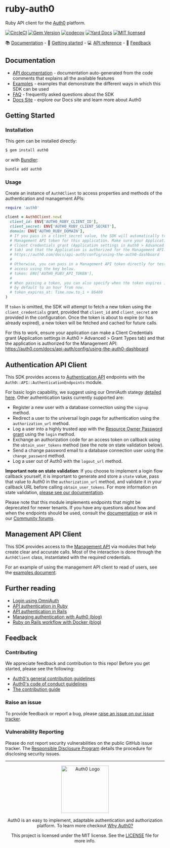 # ruby-auth0

Ruby API client for the [Auth0](https://auth0.com) platform.

[![CircleCI](https://img.shields.io/circleci/project/github/auth0/ruby-auth0/master.svg)](https://circleci.com/gh/auth0/ruby-auth0)
[![Gem Version](https://badge.fury.io/rb/auth0.svg)](http://badge.fury.io/rb/auth0)
[![codecov](https://codecov.io/gh/auth0/ruby-auth0/branch/master/graph/badge.svg)](https://codecov.io/gh/auth0/ruby-auth0)
[![Yard Docs](http://img.shields.io/badge/yard-docs-blue.svg)](http://www.rubydoc.info/github/auth0/ruby-auth0/master/frames)
[![MIT licensed](https://img.shields.io/dub/l/vibe-d.svg?style=flat)](https://github.com/auth0/ruby-auth0/blob/master/LICENSE)

<div>
📚 <a href="#documentation">Documentation</a> - 🚀 <a href="#getting-started">Getting started</a> - 💻 <a href="#api-reference">API reference</a> - 💬 <a href="#feedback">Feedback</a>
</div>

## Documentation

- [API documentation](https://www.rubydoc.info/gems/auth0) - documentation auto-generated from the code comments that explains all the available features
- [Examples](EXAMPLES.md) - examples that demonstrate the different ways in which this SDK can be used
- [FAQ](FAQ.md) - frequently asked questions about the SDK
- [Docs Site](https://auth0.com/docs) - explore our Docs site and learn more about Auth0

## Getting Started

### Installation

This gem can be installed directly:

```bash
$ gem install auth0
```

or with [Bundler](https://bundler.io/man/bundle-add.1.html):

```bash
bundle add auth0
```

### Usage

Create an instance of `Auth0Client` to access properties and methods of the authentication and management APIs:

```ruby
require 'auth0'

client = Auth0Client.new(
  client_id: ENV['AUTH0_RUBY_CLIENT_ID'],
  client_secret: ENV['AUTH0_RUBY_CLIENT_SECRET'],
  domain: ENV['AUTH0_RUBY_DOMAIN'],
  # If you pass in a client_secret value, the SDK will automatically try to get a
  # Management API token for this application. Make sure your Application can make a
  # Client Credentials grant (Application settings in Auth0 > Advanced > Grant Types
  # tab) and that the Application is authorized for the Management API:
  # https://auth0.com/docs/api-auth/config/using-the-auth0-dashboard
  #
  # Otherwise, you can pass in a Management API token directly for testing or temporary
  # access using the key below.
  # token: ENV['AUTH0_RUBY_API_TOKEN'],
  #
  # When passing a token, you can also specify when the token expires in seconds from epoch. Otherwise, expiry is set
  # by default to an hour from now.
  # token_expires_at: Time.now.to_i + 86400
)
```

If `token` is omitted, the SDK will attempt to fetch a new token using the `client_credentials` grant, provided that `client_id` and `client_secret` are provided in the configuration. Once the token is about to expire (or has already expired), a new token will be fetched and cached for future calls.

For this to work, ensure your application can make a Client Credentials grant (Application settings in Auth0 > Advanced > Grant Types tab) and that the application is authorized for the Management API: https://auth0.com/docs/api-auth/config/using-the-auth0-dashboard

## Authentication API Client

This SDK provides access to [Authentication API](https://auth0.com/docs/api/authentication) endpoints with the `Auth0::API::AuthenticationEndpoints` module.

For basic login capability, we suggest using our OmniAuth stategy [detailed here](https://auth0.com/docs/quickstart/webapp/rails/01-login). Other authentication tasks currently supported are:

- Register a new user with a database connection using the `signup` method.
- Redirect a user to the universal login page for authentication using the `authorization_url` method.
- Log a user into a highly trusted app with the [Resource Owner Password grant](https://auth0.com/docs/api-auth/tutorials/password-grant) using the `login` method.
- Exchange an authorization code for an access token on callback using the `obtain_user_tokens` method (see the note on state validation below).
- Send a change password email to a database connection user using the `change_password` method.
- Log a user out of Auth0 with the `logout_url` method.

**Important note on state validation**: If you choose to implement a login flow callback yourself, it is important to generate and store a `state` value, pass that value to Auth0 in the `authorization_url` method, and validate it in your callback URL before calling `obtain_user_tokens`. For more information on state validation, [please see our documentation](https://auth0.com/docs/protocols/oauth2/oauth-state).

Please note that this module implements endpoints that might be deprecated for newer tenants. If you have any questions about how and when the endpoints should be used, consult the [documentation](https://auth0.com/docs/api/authentication) or ask in our [Community forums](https://community.auth0.com/tags/wordpress).

## Management API Client

This SDK provides access to the [Management API](https://auth0.com/docs/api/management/v2) via modules that help create clear and accurate calls. Most of the interaction is done through the `Auth0Client` class, instantiated with the required credentials.

For an example of using the management API client to read of users, see the [examples document](EXAMPLES.md).

## Further reading

- [Login using OmniAuth](https://auth0.com/docs/quickstart/webapp/rails/01-login)
- [API authentication in Ruby](https://auth0.com/docs/quickstart/backend/ruby)
- [API authentication in Rails](https://auth0.com/docs/quickstart/backend/rails)
- [Managing authentication with Auth0 (blog)](https://auth0.com/blog/rails-5-with-auth0/)
- [Ruby on Rails workflow with Docker (blog)](https://auth0.com/blog/ruby-on-rails-killer-workflow-with-docker-part-1/)

## Feedback

### Contributing

We appreciate feedback and contribution to this repo! Before you get started, please see the following:

- [Auth0's general contribution guidelines](https://github.com/auth0/open-source-template/blob/master/GENERAL-CONTRIBUTING.md)
- [Auth0's code of conduct guidelines](https://github.com/auth0/open-source-template/blob/master/CODE-OF-CONDUCT.md)
- [The contribution guide](https://github.com/auth0/open-source-template/blob/master/GENERAL-CONTRIBUTING.md)

### Raise an issue

To provide feedback or report a bug, please [raise an issue on our issue tracker](https://github.com/auth0/auth0-flutter/issues).

### Vulnerability Reporting

Please do not report security vulnerabilities on the public GitHub issue tracker. The [Responsible Disclosure Program](https://auth0.com/whitehat) details the procedure for disclosing security issues.

---

<p align="center">
  <picture>
    <source media="(prefers-color-scheme: dark)" srcset="https://cdn.auth0.com/website/sdks/logos/auth0_dark_mode.png" width="150">
    <source media="(prefers-color-scheme: light)" srcset="https://cdn.auth0.com/website/sdks/logos/auth0_light_mode.png" width="150">
    <img alt="Auth0 Logo" src="https://cdn.auth0.com/website/sdks/logos/auth0_light_mode.png" width="150">
  </picture>
</p>
<p align="center">
  Auth0 is an easy to implement, adaptable authentication and authorization platform. To learn more checkout <a href="https://auth0.com/why-auth0">Why Auth0?</a>
</p>
<p align="center">
  This project is licensed under the MIT license. See the <a href="./LICENSE"> LICENSE</a> file for more info.
</p>
